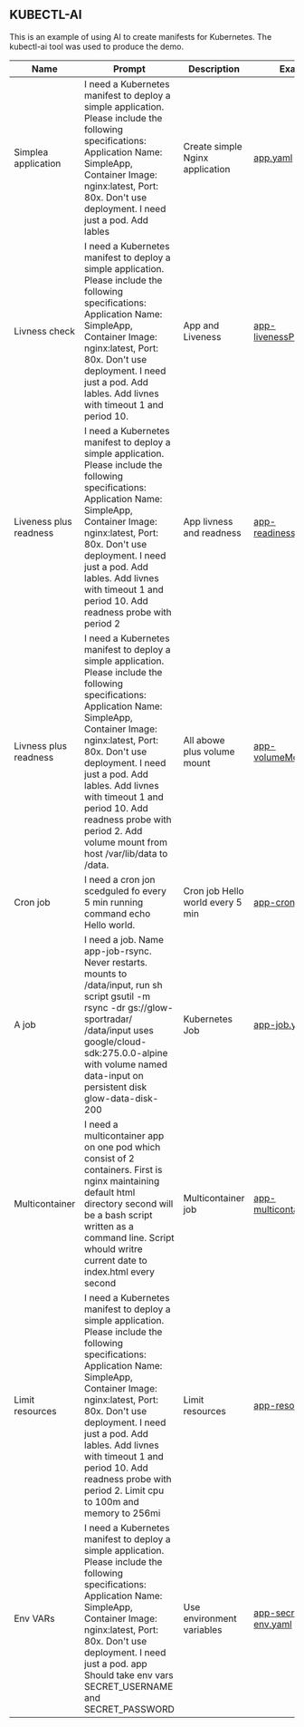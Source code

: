 
## KUBECTL-AI
This is an example of using AI to create manifests for Kubernetes. The kubectl-ai tool was used to produce the demo.


| Name                  | Prompt                                                    | Description                | Example  |
|-----------------------|-----------------------------------------------------------|----------------------------|----------|
| Simplea application   | I need a Kubernetes manifest to deploy a simple application. Please include the following specifications: Application Name: SimpleApp, Container Image: nginx:latest, Port: 80x. Don\'t use deployment. I need just a pod. Add lables | Create simple Nginx application | [app.yaml](https://github.com/andrii-sosiuk/DEVOPS101-w5-t3/blob/main/yaml/app.yaml) |
| Livness check | I need a Kubernetes manifest to deploy a simple application. Please include the following specifications: Application Name: SimpleApp, Container Image: nginx:latest, Port: 80x. Don\'t use deployment. I need just a pod. Add lables. Add livnes with timeout 1 and period 10. | App and Liveness | [app-livenessProbe.yaml](https://github.com/andrii-sosiuk/DEVOPS101-w5-t3/blob/main/yaml/app-livenessProbe.yaml) |
| Liveness plus readness | I need a Kubernetes manifest to deploy a simple application. Please include the following specifications: Application Name: SimpleApp, Container Image: nginx:latest, Port: 80x. Don\'t use deployment. I need just a pod. Add lables. Add livnes with timeout 1 and period 10. Add readness probe with period 2 | App livness and readness | [app-readinessProbe.yaml](https://github.com/andrii-sosiuk/DEVOPS101-w5-t3/blob/main/yaml/app-readinessProbe.yaml) |
| Livness plus readness | I need a Kubernetes manifest to deploy a simple application. Please include the following specifications: Application Name: SimpleApp, Container Image: nginx:latest, Port: 80x. Don\'t use deployment. I need just a pod. Add lables. Add livnes with timeout 1 and period 10. Add readness probe with period 2. Add volume mount from host /var/lib/data to /data. | All abowe plus volume mount | [app-volumeMounts.yaml](https://github.com/andrii-sosiuk/DEVOPS101-w5-t3/blob/main/yaml/app-volumeMounts.yaml) |
| Cron job | I need a cron jon scedguled fo every 5 min running command echo Hello world. | Cron job Hello world every 5 min | [app-cronjob.yaml](https://github.com/andrii-sosiuk/DEVOPS101-w5-t3/blob/main/yaml/app-cronjob.yaml) |
| A job | I need a job. Name app-job-rsync. Never restarts. mounts to /data/input, run sh script gsutil -m rsync -dr gs://glow-sportradar/ /data/input uses google/cloud-sdk:275.0.0-alpine with volume named data-input on persistent disk glow-data-disk-200 | Kubernetes Job | [app-job.yaml](https://github.com/andrii-sosiuk/DEVOPS101-w5-t3/blob/main/yaml/app-job.yaml) |
| Multicontainer | I need a multicontainer app on one pod which consist of 2 containers. First is nginx maintaining default html directory second will be a bash script written as a command line. Script whould writre current date to index.html every second | Multicontainer job | [app-multicontainer.yaml](https://github.com/andrii-sosiuk/DEVOPS101-w5-t3/blob/main/yaml/app-multicontainer.yaml) |
| Limit resources | I need a Kubernetes manifest to deploy a simple application. Please include the following specifications: Application Name: SimpleApp, Container Image: nginx:latest, Port: 80x. Don\'t use deployment. I need just a pod. Add lables. Add livnes with timeout 1 and period 10. Add readness probe with period 2. Limit cpu to 100m and memory to 256mi | Limit resources | [app-resources.yaml](https://github.com/andrii-sosiuk/DEVOPS101-w5-t3/blob/main/yaml/app-resources.yaml) |
| Env VARs | I need a Kubernetes manifest to deploy a simple application. Please include the following specifications: Application Name: SimpleApp, Container Image: nginx:latest, Port: 80x. Don\'t use deployment. I need just a pod. app Should take env vars SECRET_USERNAME and SECRET_PASSWORD | Use environment variables | [app-secret-env.yaml](https://github.com/andrii-sosiuk/DEVOPS101-w5-t3/blob/main/yaml/app-secret-env.yaml) |

